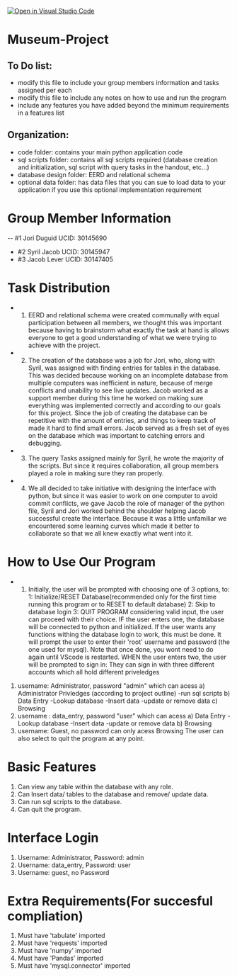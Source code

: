 [![Open in Visual Studio Code](https://classroom.github.com/assets/open-in-vscode-c66648af7eb3fe8bc4f294546bfd86ef473780cde1dea487d3c4ff354943c9ae.svg)](https://classroom.github.com/online_ide?assignment_repo_id=9483584&assignment_repo_type=AssignmentRepo)
# Museum-Project
## To Do list:
- modify this file to include your group members information and tasks assigned per each
- modify this file to include any notes on how to use and run the program
- include any features you have added beyond the minimum requirements in a features list

## Organization:
- code folder: contains your main python application code
- sql scripts folder: contains all sql scripts required (database creation and initialization, sql script with query tasks in the handout, etc...)
- database design folder: EERD and relational schema
- optional data folder: has data files that you can sue to load data to your application if you use this optional implementation requirement

# Group Member Information
-- #1 Jori Duguid UCID: 30145690
- #2 Syril Jacob UCID: 30145947
-  #3 Jacob Lever UCID: 30147405

# Task Distribution 
- 1. EERD and relational schema were created communally with equal participation between all members, we thought this was important because having to brainstorm what exactly the task at hand is allows everyone to get a good understanding of what we were trying to achieve with the project.
- 2. The creation of the database was a job for Jori, who, along with Syril, was assigned with finding entries for tables in the database. This was decided because working on an incomplete database from multiple computers was inefficient in nature, because of merge conflicts and unability to see live updates. Jacob worked as a support member during this time he worked on making sure everything was implemented correctly and according to our goals for this project. Since the job of creating the database can be repetitive with the amount of entries, and things to keep track of made it hard to find small errors. Jacob served as a fresh set of eyes on the database which was important to catching errors and debugging.
- 3. The query Tasks assigned mainly for Syril, he wrote the majority of the scripts. But since it requires collaboration, all group members played a role in making sure they ran properly. 
- 4. We all decided to take initiative with designing the interface with python, but since it was easier to work on one computer to avoid commit conflicts, we gave Jacob the role of manager of the python file, Syril and Jori worked behind the shoulder helping Jacob successful create the interface. Because it was a little unfamiliar we encountered some learning curves which made it better to collaborate so that we all knew exactly what went into it. 

# How to Use Our Program
- 1. Initially, the user will be prompted with choosing one of 3 options, to:
1: Initialize/RESET Database(recommended only for the first time running this program or to RESET to default database)
2: Skip to database login
3: QUIT PROGRAM
considering valid input, the user can proceed with their choice.
IF the user enters one, the database will be connected to python and initialized. If the user wants any functions withing the database login to work, this must be done. It will prompt the user to enter their 'root' username and password (the one used for mysql). Note that once done, you wont need to do again until VScode is restarted. 
WHEN the user enters two, the user will be prompted to sign in:
They can sign in with three different accounts which all hold different priveledges
1. username: Administrator, password "admin"
which can acess
a) Administrator Privledges (according to project outline)
    -run sql scripts
b) Data Entry 
    -Lookup database
    -Insert data
    -update or remove data
c) Browsing
2. username : data_entry, password "user"
which can acess
a) Data Entry
    -Lookup database
    -Insert data
    -update or remove data
b) Browsing
3. username: Guest, no password
can only acess Browsing
The user can also select to quit the program at any point. 

# Basic Features
1. Can view any table within the database with any role.
2. Can Insert data/ tables to the database and remove/ update data.
3. Can run sql scripts to the database.
4. Can quit the program.

# Interface Login
1. Username: Administrator, Password: admin
2. Username: data_entry, Password: user
3. Username: guest, no Password

# Extra Requirements(For succesful compliation)
1. Must have 'tabulate' imported
2. Must have 'requests' imported
3. Must have 'numpy' imported
4. Must have 'Pandas' imported
5. Must have 'mysql.connector' imported


